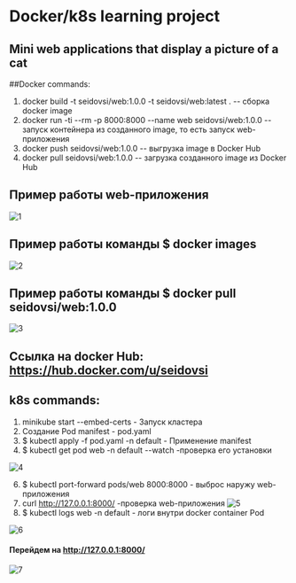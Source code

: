 # Docker/k8s learning project
## Mini web applications that display a picture of a cat

##Docker commands:
1. docker build -t seidovsi/web:1.0.0 -t seidovsi/web:latest .  -- сборка docker image
2. docker run -ti --rm -p 8000:8000 --name web seidovsi/web:1.0.0  -- запуск контейнера из созданного image, то есть запуск web-приложения
3. docker push seidovsi/web:1.0.0 -- выгрузка image в Docker Hub
4. docker pull seidovsi/web:1.0.0 -- загрузка созданного image из Docker Hub

## Пример работы web-приложения 
![1](https://user-images.githubusercontent.com/105795798/173576358-4938663e-4c8a-44a4-9d76-d527a3d867db.png)

## Пример работы команды $ docker images

![2](https://user-images.githubusercontent.com/105795798/173576443-91b4c4e7-9f7e-49b5-a067-870cb5cabaa2.png)


## Пример работы команды $ docker pull seidovsi/web:1.0.0
![3](https://user-images.githubusercontent.com/105795798/173576493-1a8cfc0b-38a7-4a01-ba80-04d7f8a3ea94.png)

## Ссылка на docker Hub: https://hub.docker.com/u/seidovsi

## k8s commands:
1. minikube start --embed-certs  - Запуск кластера 
2. Создание Pod manifest - pod.yaml
3. $ kubectl apply -f pod.yaml -n default - Применение manifest
4. $ kubectl get pod web -n default --watch -проверка его установки

![4](https://user-images.githubusercontent.com/105795798/173576559-2d6f471f-d38a-4492-9b4f-efb65993842c.png)

6. $ kubectl port-forward pods/web 8000:8000  - выброс наружу web-приложения
7. curl http://127.0.0.1:8000/ -проверка web-приложения
![5](https://user-images.githubusercontent.com/105795798/173576667-5040e7b0-d777-4592-a6b7-d716ac6a9fe8.png)
8. $ kubectl logs web -n default -  логи внутри docker container Pod

![6](https://user-images.githubusercontent.com/105795798/173576753-19524c74-a284-4dd6-ba0f-f63920161d73.png)

#### Перейдем на http://127.0.0.1:8000/

![7](https://user-images.githubusercontent.com/105795798/173576793-1195f849-efe0-4660-baa0-1556b38fb16f.png)


